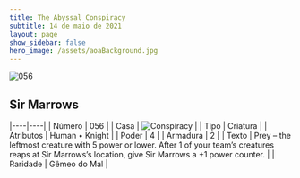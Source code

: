 ```yaml
---
title: The Abyssal Conspiracy
subtitle: 14 de maio de 2021
layout: page
show_sidebar: false
hero_image: /assets/aoaBackground.jpg
---
```


![056](https://cards-keyforge.s3.eu-north-1.amazonaws.com/media/en/tac/056.png)

## Sir Marrows

|----|----|
| Número | 056 |
| Casa | ![Conspiracy](https://raw.githubusercontent.com/cardsofkeyforge/cardsofkeyforge.github.io/master/rotk/conspiracy.png "Conspiracy") |
| Tipo | Criatura |
| Atributos | Human • Knight |
| Poder | 4 |
| Armadura | 2 |
| Texto | Prey – the leftmost creature with  5 power or lower. After 1 of your team’s creatures reaps at Sir Marrows’s location, give Sir Marrows a +1 power counter. |
| Raridade | Gêmeo do Mal |
